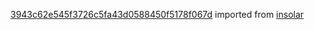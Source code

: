 [3943c62e545f3726c5fa43d0588450f5178f067d](https://github.com/insolar/insolar/commit/3943c62e545f3726c5fa43d0588450f5178f067d) imported from [insolar](https://github.com/insolar/insolar)
